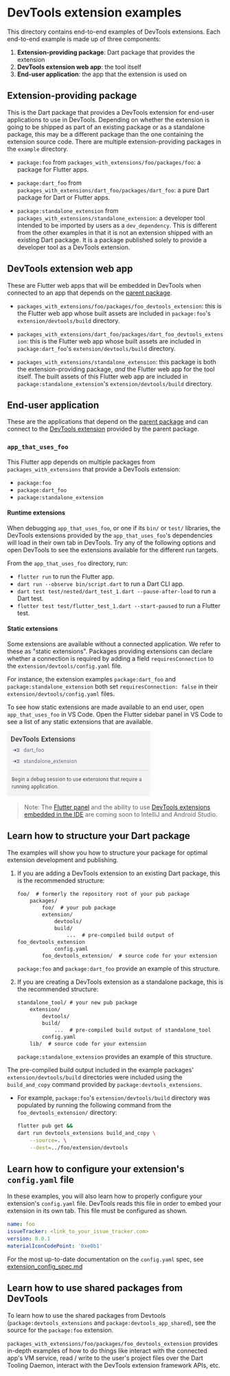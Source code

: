 # DevTools extension examples
This directory contains end-to-end examples of DevTools extensions. Each
end-to-end example is made up of three components:
1. **Extension-providing package**: Dart package that provides the extension
2. **DevTools extension web app**: the tool itself
3. **End-user application**: the app that the extension is used on

## Extension-providing package

This is the Dart package that provides a DevTools extension for end-user
applications to use in DevTools. Depending on whether the extension is going to
be shipped as part of an existing package or as a standalone package, this may be
a different package than the one containing the extension source code. There are
multiple extension-providing packages in the `example` directory.

* `package:foo` from `packages_with_extensions/foo/packages/foo`: a package for Flutter apps.

* `package:dart_foo` from `packages_with_extensions/dart_foo/packages/dart_foo`: a
pure Dart package for Dart or Flutter apps.

* `package:standalone_extension` from `packages_with_extensions/standalone_extension`: a developer 
tool intended to be imported by users as a `dev_dependency`. This is different from the other
examples in that it is not an extension shipped with an existing Dart package. It is a package
published solely to provide a developer tool as a DevTools extension.

<!-- TODO(kenz): build this example, or pull in Khan's extension. -->
<!-- - `package:gemini_ai_tool` from `packages_with_extensions/dart_foo/packages/gemini_ai_tool`, which is a standalone tool (like `package:standalone_tool`)
that provides an example of using the Gemini SDK to build an AI powered tool
as a DevTools extension. -->

## DevTools extension web app

These are Flutter web apps that will be embedded in DevTools when connected to an app
that depends on the [parent package](#parent-package).

- `packages_with_extensions/foo/packages/foo_devtools_extension`: this
is the Flutter web app whose built assets are included in `package:foo`'s
`extension/devtools/build` directory.

- `packages_with_extensions/dart_foo/packages/dart_foo_devtools_extension`: this
is the Flutter web app whose built assets are included in `package:dart_foo`'s
`extension/devtools/build` directory.

- `packages_with_extensions/standalone_extension`: this package is both the extension-providing
package, _and_ the Flutter web app for the tool itself. The built assets of this Flutter web app are
included in `package:standalone_extension`'s  `extension/devtools/build` directory.

## End-user application

These are the applications that depend on the [parent package](#parent-package) and
can connect to the [DevTools extension](#devtools-extension) provided by the parent package.

### `app_that_uses_foo`

This Flutter app depends on multiple packages from `packages_with_extensions`
that provide a DevTools extension:
* `package:foo`
* `package:dart_foo`
* `package:standalone_extension`

#### Runtime extensions

When debugging `app_that_uses_foo`, or one if its `bin/` or `test/` libraries,
the DevTools extensions provided by the `app_that_uses_foo`'s  dependencies
will load in their own tab in DevTools. Try any of the following options and open
DevTools to see the extensions available for the different run targets.

From the `app_that_uses_foo` directory, run:
* `flutter run` to run the Flutter app.
* `dart run --observe bin/script.dart` to run a Dart CLI app.
* `dart test test/nested/dart_test_1.dart --pause-after-load` to run a Dart test.
* `flutter test test/flutter_test_1.dart --start-paused` to run a Flutter test.

#### Static extensions

Some extensions are available without a connected application. We refer to these as
"static extensions". Packages providing extensions can declare whether a connection
is required by adding a field `requiresConnection` to the `extension/devtools/config.yaml`
file.

For instance, the extension examples `package:dart_foo` and `package:standalone_extension`
both set `requiresConnection: false` in their `extension/devtools/config.yaml` files.

To see how static extensions are made available to an end user, open `app_that_uses_foo` in VS Code.
Open the Flutter sidebar panel in VS Code to see a list of any static extensions that are available.

![static extensions in sidebar](_markdown_images/static_extensions_in_sidebar.png)

> Note: The [Flutter panel](https://github.com/flutter/flutter-intellij/issues/7299) and the ability
to use [DevTools extensions embedded in the IDE](https://github.com/flutter/flutter-intellij/issues/7195)
are coming soon to IntelliJ and Android Studio.

## Learn how to structure your Dart package

The examples will show you how to structure your package for optimal extension
development and publishing.

1. If you are adding a DevTools extension to an existing Dart package, this is
the recommended structure:
    ```
    foo/  # formerly the repository root of your pub package
        packages/
            foo/  # your pub package
            extension/
                devtools/
                build/
                    ...  # pre-compiled build output of foo_devtools_extension
                config.yaml
            foo_devtools_extension/  # source code for your extension
    ```
    `package:foo` and `package:dart_foo` provide an example of this structure.

2. If you are creating a DevTools extension as a standalone package, this is
the recommended structure:
    ```
    standalone_tool/ # your new pub package
        extension/
            devtools/
            build/
                ...  # pre-compiled build output of standalone_tool
            config.yaml
        lib/  # source code for your extension
    ```
    `package:standalone_extension` provides an example of this structure.
    
The pre-compiled build output included in the example packages'
`extension/devtools/build` directories were included using the `build_and_copy`
command provided by `package:devtools_extensions`.
  - For example, `package:foo`'s `extension/devtools/build` directory was populated
  by running the following command from the `foo_devtools_extension/` directory:

    ```sh
    flutter pub get &&
    dart run devtools_extensions build_and_copy \
        --source=. \
        --dest=../foo/extension/devtools 
    ```
## Learn how to configure your extension's `config.yaml` file

In these examples, you will also learn how to properly configure your extension's
`config.yaml` file. DevTools reads this file in order to embed your extension in its
own tab. This file must be configured as shown. 

```yaml
name: foo
issueTracker: <link_to_your_issue_tracker.com>
version: 0.0.1
materialIconCodePoint: '0xe0b1'
```

For the most up-to-date documentation on the `config.yaml` spec, see
[extension_config_spec.md](https://github.com/flutter/devtools/blob/master/packages/devtools_extensions/extension_config_spec.md)

## Learn how to use shared packages from DevTools

To learn how to use the shared packages from Devtools (`package:devtools_extensions`
and `package:devtools_app_shared`), see the source for the `package:foo` extension.

`packages_with_extensions/foo/packages/foo_devtools_extension` provides in-depth
examples of how to do things like interact with the connected app's VM service,
read / write to the user's project files over the Dart Tooling Daemon, interact
with the DevTools extension framework APIs, etc.
